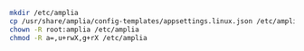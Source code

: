 ﻿```sh
mkdir /etc/amplia
cp /usr/share/amplia/config-templates/appsettings.linux.json /etc/amplia/
chown -R root:amplia /etc/amplia
chmod -R a=,u+rwX,g+rX /etc/amplia
```
